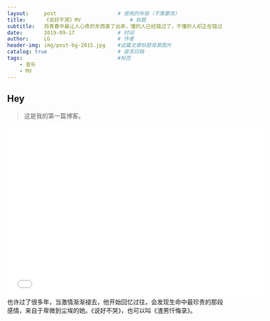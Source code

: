 ```yaml
---
layout:     post   				    # 使用的布局（不需要改）
title:      《说好不哭》MV				# 标题 
subtitle:   将青春中最让人心疼的东西拿了出来，懂的人已经错过了，不懂的人却正在错过...... #副标题
date:       2019-09-17 				# 时间
author:     LG 						# 作者
header-img: img/post-bg-2015.jpg 	#这篇文章标题背景图片
catalog: true 						# 是否归档
tags:								#标签
    - 音乐
    - MV
---
```


## Hey
>这是我的第一篇博客。
<iframe height="400" width="600" src="//player.bilibili.com/player.html?aid=68011599&cid=117883023&page=1" scrolling="no" border="0" frameborder="no" framespacing="0" allowfullscreen="true"> </iframe>
也许过了很多年，当激情渐渐褪去，他开始回忆过往，会发现生命中最珍贵的那段感情，来自于卑微到尘埃的她。《说好不哭》，也可以叫《渣男忏悔录》。
